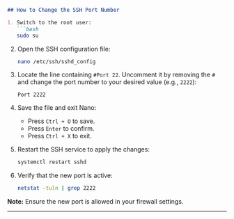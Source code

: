 
```markdown
## How to Change the SSH Port Number

1. Switch to the root user:
   ```bash
   sudo su
   ```

2. Open the SSH configuration file:
   ```bash
   nano /etc/ssh/sshd_config
   ```

3. Locate the line containing `#Port 22`. Uncomment it by removing the `#` and change the port number to your desired value (e.g., `2222`):
   ```
   Port 2222
   ```

4. Save the file and exit Nano:
   - Press `Ctrl + O` to save.
   - Press `Enter` to confirm.
   - Press `Ctrl + X` to exit.

5. Restart the SSH service to apply the changes:
   ```bash
   systemctl restart sshd
   ```

6. Verify that the new port is active:
   ```bash
   netstat -tuln | grep 2222
   ```

**Note:** Ensure the new port is allowed in your firewall settings.

---